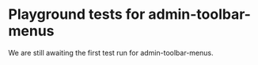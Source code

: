 # Playground tests for admin-toolbar-menus
We are still awaiting the first test run for admin-toolbar-menus.
